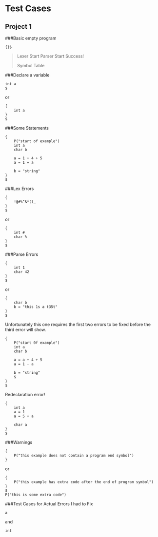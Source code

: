 Test Cases
==========

Project 1
---------
###Basic empty program
```
{}$
```
>Lexer Start
>Parser Start
>Success!
> 
>Symbol Table

###Declare a variable
```
int a
$
```
or
```
{
    int a
}
$
```

###Some Statements
```
{
    P("start of example")
    int a
    char b
    
    a = 1 + 4 + 5
    a = 1 + a
    
    b = "string"
}
$
```

###Lex Errors
```
{
    !@#%^&*()_
}
$
```
or
```
{
    int #
    char %
}
$
```

###Parse Errors
```
{
    int 1
    char 42
}
$
```
or
```
{
    char b
    b = "this 1s a t35t"
}
$
```
Unfortunately this one requires the first two errors to be fixed before the third error will show.
```
{
    P("start 0f example")
    int a
    char b
    
    a = a + 4 + 5
    a = 1 - a
    
    b = "string"
    $
}
$
```
Redeclaration error!
```
{
    int a
    a = 1
    a = 5 + a
    
    char a
}
$
```

###Warnings
```
{
    P("this example does not contain a program end symbol")
}
```
or
```
{
    P("this example has extra code after the end of program symbol")
}
$
P("this is some extra code")
```

###Test Cases for Actual Errors I had to Fix
```
a
```
and
```
int
```